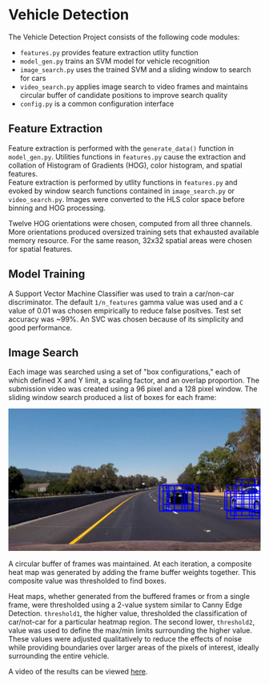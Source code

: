 # Vehicle Detection

The Vehicle Detection Project consists of the following code modules:
 * `features.py` provides feature extraction utlity function
 * `model_gen.py` trains an SVM model for vehicle recognition
 * `image_search.py` uses the trained SVM and a sliding window to search for cars
 * `video_search.py` applies image search to video frames and maintains circular buffer of candidate positions to improve search quality
 * `config.py` is a common configuration interface

## Feature Extraction

Feature extraction is performed with the `generate_data()` function in `model_gen.py`.  Utilities functions in `features.py` cause the extraction and collation of Histogram of Gradients (HOG), color histogram, and spatial features.  
Feature extraction is performed by utlity functions in `features.py` and evoked by window search functions contained in `image_search.py` or `video_search.py`. Images were converted to the HLS color space before binning and HOG processing.

Twelve HOG orientations were chosen, computed from all three channels.  More orientations produced oversized training sets that exhausted available memory resource.  For the same reason, 32x32 spatial areas were chosen for spatial features.

## Model Training

A Support Vector Machine Classifier was used to train a car/non-car discriminator.  The default `1/n_features` gamma value was used and a `C` value of 0.01 was chosen empirically to reduce false positves.  Test set accuracy was ~99%.  An SVC was chosen because of its simplicity and good performance.

## Image Search

Each image was searched using a set of "box configurations," each of which defined X and Y limit, a scaling factor, and an overlap proportion.  The submission video was created using a 96 pixel and a 128 pixel window.  The sliding window search produced a list of boxes for each frame:

![Sliding Window Results](images/frame1065.png)

A circular buffer of frames was maintained.  At each iteration, a composite heat map was generated by adding the frame buffer weights together.  This composite value was thresholded to find boxes.

Heat maps, whether generated from the buffered frames or from a single frame, were thresholded using a 2-value system similar to Canny Edge Detection.  `threshold1`, the higher value, thresholded the classification of car/not-car for a particular heatmap region.  The second lower, `threshold2`, value was used to define the max/min limits surrounding the higher value.  These values were adjusted qualitatively to reduce the effects of noise while providing boundaries over larger areas of the pixels of interest, ideally surrounding the entire vehicle.

A video of the results can be viewed [here](https://youtu.be/Rf5LokMRiO8).
